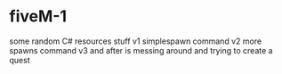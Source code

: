 # fiveM-1
some random C# resources stuff
v1 simplespawn command
v2 more spawns command
v3 and after is messing around and trying to create a quest
